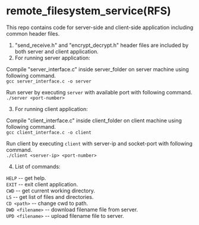 # remote_filesystem_service(RFS)
This repo contains code for server-side and client-side application including common header files.

1. "send_receive.h" and "encrypt_decrypt.h" header files are included by both server and client application.
2. For running server application:

  Compile "server_interface.c" inside server_folder on server machine using following command.\
    `gcc server_interface.c -o server`
    
  Run server by executing `server` with available port with following command.\
    `./server <port-number>`
    
3. For running client application:

  Compile "client_interface.c" inside client_folder on client machine using following command.\
    `gcc client_interface.c -o client`
    
  Run client by executing `client` with server-ip and socket-port with following command.\
    `./client <server-ip> <port-number>`
    
4. List of commands:

  `HELP` -- get help.\
  `EXIT` -- exit client application.\
  `CWD` -- get current working directory.\
  `LS` -- get list of files and directories.\
  `CD <path>` -- change cwd to path.\
  `DWD <filename>` -- download filename file from server.\
  `UPD <filename>` -- upload filename file to server.
